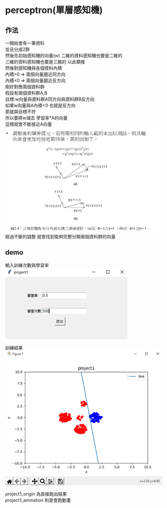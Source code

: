 # perceptron(單層感知機)  
## 作法  
一開始會有一筆資料  
並且分成2群  
然後先初始感知機的向量(w)
二維的資料感知機也要是二維的  
三維的資料感知機也要是三維的 以此類推  
然後對感知機與各個資料內積  
內積>0 => 兩個向量趨近同方向  
內積<0 => 兩個向量趨近反方向  
剛好對應兩個資料群  
假設有兩個資料群A,B  
目標:w向量與資料群A同方向與資料群B反方向  
如果w向量與A內積<0 也就是反方向  
那就與目標不符  
所以要將w減去 學習率\*A的向量   
這樣就會不斷接近A向量  
![image](https://github.com/fallantbell/perceptron/blob/main/%E8%9E%A2%E5%B9%95%E6%93%B7%E5%8F%96%E7%95%AB%E9%9D%A2%202021-03-15%20204043.png)  
經過不斷的調整 就會找到能夠完整分開兩個資料群的向量  


## demo  
輸入訓練次數與學習率  
![image](https://github.com/fallantbell/perceptron/blob/main/%E8%9E%A2%E5%B9%95%E6%93%B7%E5%8F%96%E7%95%AB%E9%9D%A2%202021-03-15%20180156.png)  

訓練結果  
![image](https://github.com/fallantbell/perceptron/blob/main/%E8%9E%A2%E5%B9%95%E6%93%B7%E5%8F%96%E7%95%AB%E9%9D%A2%202021-03-15%20180344.png)  

project1_origin 為直接跑出結果  
project1_animation 則是會跑動畫  
